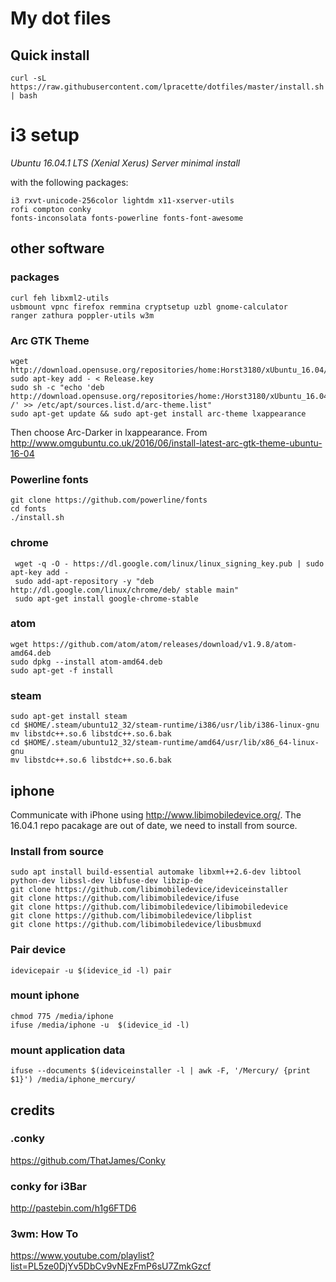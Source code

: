 # My dot files

## Quick install 
```
curl -sL https://raw.githubusercontent.com/lpracette/dotfiles/master/install.sh | bash
```





# i3 setup

*Ubuntu 16.04.1 LTS (Xenial Xerus) Server minimal install*


with the following packages:

    i3 rxvt-unicode-256color lightdm x11-xserver-utils
    rofi compton conky
    fonts-inconsolata fonts-powerline fonts-font-awesome

## other software

### packages

    curl feh libxml2-utils
    usbmount vpnc firefox remmina cryptsetup uzbl gnome-calculator 
    ranger zathura poppler-utils w3m

### Arc GTK Theme

    wget http://download.opensuse.org/repositories/home:Horst3180/xUbuntu_16.04/Release.key
    sudo apt-key add - < Release.key
    sudo sh -c "echo 'deb http://download.opensuse.org/repositories/home:/Horst3180/xUbuntu_16.04/ /' >> /etc/apt/sources.list.d/arc-theme.list"
    sudo apt-get update && sudo apt-get install arc-theme lxappearance

Then choose Arc-Darker in lxappearance.
From http://www.omgubuntu.co.uk/2016/06/install-latest-arc-gtk-theme-ubuntu-16-04


### Powerline fonts

    git clone https://github.com/powerline/fonts
    cd fonts
    ./install.sh

### chrome

     wget -q -O - https://dl.google.com/linux/linux_signing_key.pub | sudo apt-key add -
     sudo add-apt-repository -y "deb http://dl.google.com/linux/chrome/deb/ stable main"
     sudo apt-get install google-chrome-stable

### atom

    wget https://github.com/atom/atom/releases/download/v1.9.8/atom-amd64.deb
    sudo dpkg --install atom-amd64.deb
    sudo apt-get -f install

### steam

    sudo apt-get install steam
    cd $HOME/.steam/ubuntu12_32/steam-runtime/i386/usr/lib/i386-linux-gnu
    mv libstdc++.so.6 libstdc++.so.6.bak
    cd $HOME/.steam/ubuntu12_32/steam-runtime/amd64/usr/lib/x86_64-linux-gnu
    mv libstdc++.so.6 libstdc++.so.6.bak

## iphone
Communicate with iPhone using http://www.libimobiledevice.org/. The 16.04.1 repo pacakage are out of date, we need to install from source.

### Install from source

    sudo apt install build-essential automake libxml++2.6-dev libtool python-dev libssl-dev libfuse-dev libzip-de
    git clone https://github.com/libimobiledevice/ideviceinstaller
    git clone https://github.com/libimobiledevice/ifuse
    git clone https://github.com/libimobiledevice/libimobiledevice
    git clone https://github.com/libimobiledevice/libplist
    git clone https://github.com/libimobiledevice/libusbmuxd

### Pair device

    idevicepair -u $(idevice_id -l) pair

### mount iphone
    chmod 775 /media/iphone
    ifuse /media/iphone -u  $(idevice_id -l)

### mount application data
    ifuse --documents $(ideviceinstaller -l | awk -F, '/Mercury/ {print $1}') /media/iphone_mercury/



## credits
### .conky
https://github.com/ThatJames/Conky

### conky for i3Bar
http://pastebin.com/h1g6FTD6


### 3wm: How To
https://www.youtube.com/playlist?list=PL5ze0DjYv5DbCv9vNEzFmP6sU7ZmkGzcf
